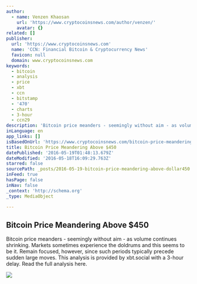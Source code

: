 ```yaml
---
author:
  - name: Venzen Khaosan
    url: 'https://www.cryptocoinsnews.com/author/venzen/'
    avatar: {}
related: []
publisher:
  url: 'https://www.cryptocoinsnews.com'
  name: 'CCN: Financial Bitcoin & Cryptocurrency News'
  favicon: null
  domain: www.cryptocoinsnews.com
keywords:
  - bitcoin
  - analysis
  - price
  - xbt
  - ccn
  - bitstamp
  - '470'
  - charts
  - 3-hour
  - ccn29
description: 'Bitcoin price meanders - seemingly without aim - as volume continues shrinking. Markets sometimes experience the doldrums and this seems to be it. Remain focused, however, since such periods typically precede sudden large moves. This analysis is provided by xbt.social with a 3-hour delay. Read the full analysis here.'
inLanguage: en
app_links: []
isBasedOnUrl: 'https://www.cryptocoinsnews.com/bitcoin-price-meandering-450/'
title: Bitcoin Price Meandering Above $450
datePublished: '2016-05-19T01:48:13.679Z'
dateModified: '2016-05-18T16:09:29.763Z'
starred: false
sourcePath: _posts/2016-05-19-bitcoin-price-meandering-above-dollar450.md
inFeed: true
hasPage: false
inNav: false
_context: 'http://schema.org'
_type: MediaObject

---
```

<article style=""><h1>Bitcoin Price Meandering Above $450</h1><p>Bitcoin price meanders - seemingly without aim - as volume continues shrinking. Markets sometimes experience the doldrums and this seems to be it. Remain focused, however, since such periods typically precede sudden large moves. This analysis is provided by xbt.social with a 3-hour delay. Read the full analysis here.</p><img src="https://www.cryptocoinsnews.com/wp-content/uploads/2016/05/Selection_20160518_001.png" /></article>